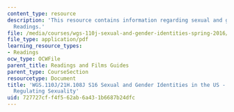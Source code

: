 ```yaml
---
content_type: resource
description: 'This resource contains information regarding sexual and gender identities:
  Readings.'
file: /media/courses/wgs-110j-sexual-and-gender-identities-spring-2016/727727cff4f562ab6a431b6687b24dfc_MITWGS_110JS16_Sexuality.pdf
file_type: application/pdf
learning_resource_types:
- Readings
ocw_type: OCWFile
parent_title: Readings and Films Guides
parent_type: CourseSection
resourcetype: Document
title: 'WGS.110J/21H.108J S16 Sexual and Gender Identities in the US - Reading Guides:
  Regulating Sexuality'
uid: 727727cf-f4f5-62ab-6a43-1b6687b24dfc
---
```

